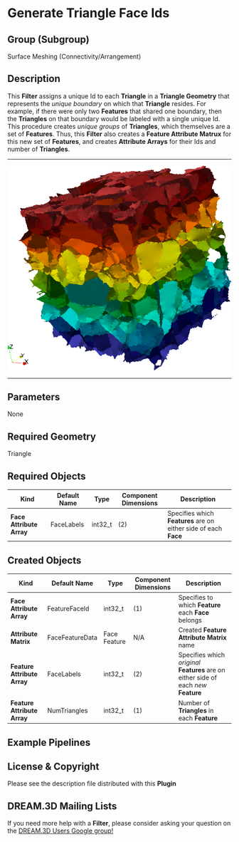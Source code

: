 Generate Triangle Face Ids 
============

## Group (Subgroup) ##

Surface Meshing (Connectivity/Arrangement)

## Description ##

This **Filter** assigns a unique Id to each **Triangle** in a **Triangle Geometry** that represents the _unique boundary_ on which that **Triangle** resides. For example, if there were only two **Features** that shared one boundary, then the **Triangles** on that boundary would be labeled with a single unique Id. This procedure creates _unique groups_ of **Triangles**, which themselves are a set of **Features**. Thus, this **Filter** also creates a **Feature Attribute Matrux** for this new set of **Features**, and creates **Attribute Arrays** for their Ids and number of **Triangles**.

---------------

![Example Surface Mesh Coloring By Feature Face Id](Images/featureFaceIds.png)

---------------

## Parameters ##

None

## Required Geometry ##

Triangle

## Required Objects ##

| Kind | Default Name | Type | Component Dimensions | Description |
|------|--------------|------|----------------------|-------------|
| **Face Attribute Array** | FaceLabels | int32_t | (2) | Specifies which **Features** are on either side of each **Face** |

## Created Objects ##

| Kind | Default Name | Type | Component Dimensions | Description |
|------|--------------|------|----------------------|-------------|
| **Face Attribute Array** | FeatureFaceId | int32_t | (1) | Specifies to which **Feature** each **Face** belongs |
| **Attribute Matrix** | FaceFeatureData | Face Feature | N/A | Created **Feature Attribute Matrix** name  |
| **Feature Attribute Array** | FaceLabels | int32_t | (2) | Specifies which _original_ **Features** are on either side of each _new_ **Feature** |
| **Feature Attribute Array** | NumTriangles | int32_t | (1) | Number of **Triangles** in each **Feature** |


## Example Pipelines ##



## License & Copyright ##

Please see the description file distributed with this **Plugin**

## DREAM.3D Mailing Lists ##

If you need more help with a **Filter**, please consider asking your question on the [DREAM.3D Users Google group!](https://groups.google.com/forum/?hl=en#!forum/dream3d-users)


